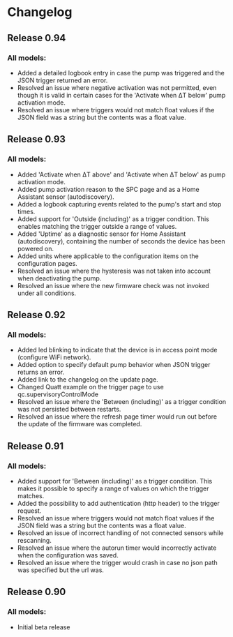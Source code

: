 # Changelog

## Release 0.94

### All models:
- Added a detailed logbook entry in case the pump was triggered and the JSON trigger returned an error.
- Resolved an issue where negative activation was not permitted, even though it is valid in certain cases for the 'Activate when &Delta;T below' pump activation mode.
- Resolved an issue where triggers would not match float values if the JSON field was a string but the contents was a float value.

## Release 0.93

### All models:
- Added 'Activate when &Delta;T above' and 'Activate when &Delta;T below' as pump activation mode.
- Added pump activation reason to the SPC page and as a Home Assistant sensor (autodiscovery).
- Added a logbook capturing events related to the pump's start and stop times.
- Added support for 'Outside (including)' as a trigger condition. This enables matching the trigger outside a range of values.
- Added 'Uptime' as a diagnostic sensor for Home Assistant (autodiscovery), containing the number of seconds the device has been powered on.
- Added units where applicable to the configuration items on the configuration pages.
- Resolved an issue where the hysteresis was not taken into account when deactivating the pump. 
- Resolved an issue where the new firmware check was not invoked under all conditions.

## Release 0.92

### All models:
- Added led blinking to indicate that the device is in access point mode (configure WiFi network).
- Added option to specify default pump behavior when JSON trigger returns an error.
- Added link to the changelog on the update page.
- Changed Quatt example on the trigger page to use qc.supervisoryControlMode 
- Resolved an issue where the 'Between (including)' as a trigger condition was not persisted between restarts.
- Resolved an issue where the refresh page timer would run out before the update of the firmware was completed.

## Release 0.91

### All models:
- Added support for 'Between (including)' as a trigger condition. This makes it possible to specify a range of values on which the trigger matches.
- Added the possibility to add authentication (http header) to the trigger request.
- Resolved an issue where triggers would not match float values if the JSON field was a string but the contents was a float value.
- Resolved an issue of incorrect handling of not connected sensors while rescanning.
- Resolved an issue where the autorun timer would incorrectly activate when the configuration was saved.
- Resolved an issue where the trigger would crash in case no json path was specified but the url was.

## Release 0.90

### All models:
- Initial beta release
